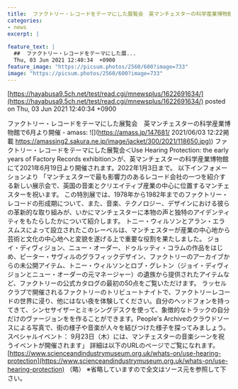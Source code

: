 ```yaml
---
title:  ファクトリー・レコードをテーマにした展覧会　英マンチェスターの科学産業博物館で6月より開催  
categories:
- news
excerpt: |
  
feature_text: |
  ##  ファクトリー・レコードをテーマにした展...
  Thu, 03 Jun 2021 12:40:34  +0900
feature_image: "https://picsum.photos/2560/600?image=733"
image: "https://picsum.photos/2560/600?image=733"
---
```


[https://hayabusa9.5ch.net/test/read.cgi/mnewsplus/1622691634/](https://hayabusa9.5ch.net/test/read.cgi/mnewsplus/1622691634/)
posted on Thu, 03 Jun 2021 12:40:34  +0900

<!--more-->

ファクトリー・レコードをテーマにした展覧会　英マンチェスターの科学産業博物館で6月より開催 - amass: ![](https://amass.jp/147681/ 2021/06/03 12:22掲載 [https://amassing2.sakura.ne.jp/image/jacket/300/2021/118650.jpg)](https://amassing2.sakura.ne.jp/image/jacket/300/2021/118650.jpg)) ファクトリー・レコードをテーマにした展覧会＜Use Hearing Protection: the early years of Factory Records exhibition＞が、英マンチェスターの科学産業博物館にて2021年6月19日より開催されます。2022年1月3日まで。 以下インフォメーションより 「マンチェスターで最も影響力のあるレコード会社の一つを紹介する新しい展示会で、英国の音楽とクリエイティブ産業の中心に位置するマンチェスターを祝います。 この特別展では、1978年から1982年までのファクトリー・レコードの形成期について、また、音楽、テクノロジー、デザインにおける彼らの革新的な取り組みが、いかにマンチェスターに本物の声と独特のアイデンティティをもたらしたかについて紹介します。 トニー・ウィルソンとアラン・エラスムスによって設立されたこのレーベルは、マンチェスターが産業の中心地から芸術と文化の中心地へと変貌を遂げる上で重要な役割を果たしました。 ジョイ・ディヴィジョン、ニュー・オーダー、ドゥルッティ・コラムの作品をはじめ、ピーター・サヴィルのグラフィックデザイン、ファクトリーのアーカイブからの未公開アイテム、トニー・ウィルソンとロブ・グレトン（ジョイ・ディヴィジョンとニュー・オーダーの元マネージャー）の遺族から提供されたアイテムなど、ファクトリーの公式カタログの最初の50点をご覧いただけます。 ラッセルクラブで開催されるファクトリーのトリビュートナイトで、ファクトリーレコードの世界に浸り、他にはない夜を体験してください。自分のヘッドフォンを持ってきて、シンセサイザーとミキシングデスクを使って、象徴的なトラックの自分だけのヴァージョンをを作ることができます。People's Archiveのクラウドソースによる写真で、街の様子や音楽が人々を結びつけた様子を探ってみましょう。 スペシャルイベント： 9月23日（木）には、マンチェスターの音楽シーンを祝うイベントが開催されます」 詳細は以下のURLのページでご覧になれます。 [https://www.scienceandindustrymuseum.org.uk/whats-on/use-hearing-protection](https://www.scienceandindustrymuseum.org.uk/whats-on/use-hearing-protection) （略） ※省略していますので全文はソース元を参照して下さい。
